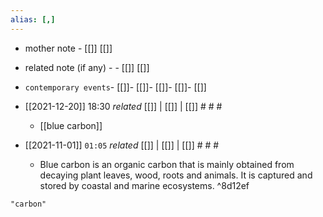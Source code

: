 ```yaml
---
alias: [,]
---
```

- mother note - [[]] [[]]
- related note (if any) -	- [[]] [[]]
- `contemporary events`- [[]]- [[]]- [[]]- [[]]- [[]]

- [[2021-12-20]] 18:30 _related_ [[]] | [[]] | [[]] # # #
	- [[blue carbon]]
- [[2021-11-01]]  `01:05` _related_ [[]] | [[]] | [[]] # # #
	- Blue carbon is an organic carbon that is mainly obtained from decaying plant leaves, wood, roots and animals. It is captured and stored by coastal and marine ecosystems. ^8d12ef

```query
"carbon"
```